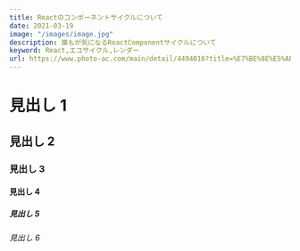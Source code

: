 ```yaml
---
title: Reactのコンポーネントサイクルについて
date: 2021-03-19
image: "/images/image.jpg"
description: 誰もが気になるReactComponentサイクルについて
keyword: React,エコサイクル,レンダー
url: https://www.photo-ac.com/main/detail/4494016?title=%E7%BE%8E%E5%AE%B9%E3%83%BB%E3%82%B9%E3%82%AD%E3%83%B3%E3%82%B1%E3%82%A2%E3%83%BB%E4%BF%9D%E6%B9%BF%E3%83%BB%E3%83%93%E3%83%A5%E3%83%BC%E3%83%86%E3%82%A3%E3%83%BC
---
```


# 見出し 1

## 見出し 2

### 見出し 3

#### 見出し 4

##### 見出し 5

###### 見出し 6

